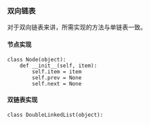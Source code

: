 ### 双向链表

对于双向链表来讲，所需实现的方法与单链表一致。

#### 节点实现

```
class Node(object):
    def __init__(self, item):
        self.item = item
        self.prev = None
        self.next = None
```

#### 双链表实现

```
class DoubleLinkedList(object):
    
```
